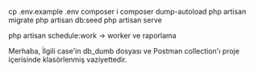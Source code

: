 cp .env.example .env
composer i 
composer dump-autoload
php artisan migrate
php artisan db:seed
php artisan serve

php artisan schedule:work -> worker ve raporlama



Merhaba, İlgili case'in db_dumb dosyası ve Postman collection'ı proje içerisinde klasörlenmiş vaziyettedir. 


